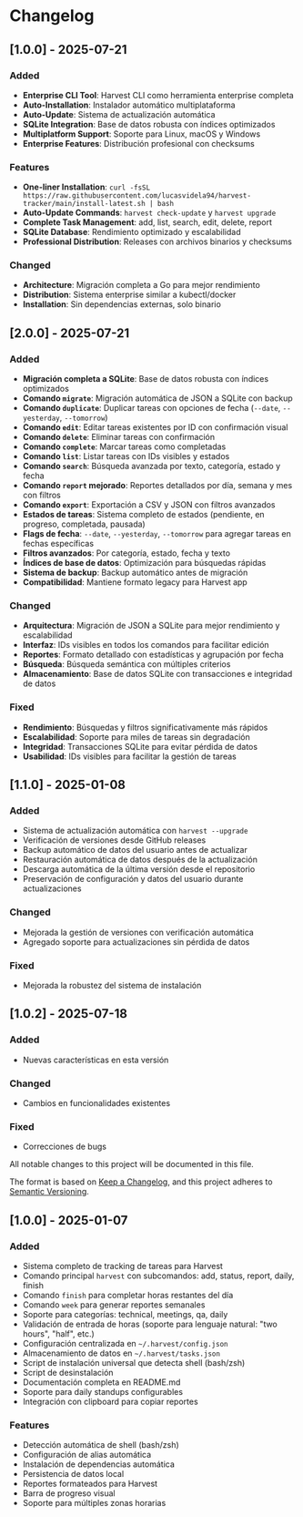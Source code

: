 # Changelog
## [1.0.0] - 2025-07-21

### Added
- **Enterprise CLI Tool**: Harvest CLI como herramienta enterprise completa
- **Auto-Installation**: Instalador automático multiplataforma
- **Auto-Update**: Sistema de actualización automática
- **SQLite Integration**: Base de datos robusta con índices optimizados
- **Multiplatform Support**: Soporte para Linux, macOS y Windows
- **Enterprise Features**: Distribución profesional con checksums

### Features
- **One-liner Installation**: `curl -fsSL https://raw.githubusercontent.com/lucasvidela94/harvest-tracker/main/install-latest.sh | bash`
- **Auto-Update Commands**: `harvest check-update` y `harvest upgrade`
- **Complete Task Management**: add, list, search, edit, delete, report
- **SQLite Database**: Rendimiento optimizado y escalabilidad
- **Professional Distribution**: Releases con archivos binarios y checksums

### Changed
- **Architecture**: Migración completa a Go para mejor rendimiento
- **Distribution**: Sistema enterprise similar a kubectl/docker
- **Installation**: Sin dependencias externas, solo binario

## [2.0.0] - 2025-07-21

### Added
- **Migración completa a SQLite**: Base de datos robusta con índices optimizados
- **Comando `migrate`**: Migración automática de JSON a SQLite con backup
- **Comando `duplicate`**: Duplicar tareas con opciones de fecha (`--date`, `--yesterday`, `--tomorrow`)
- **Comando `edit`**: Editar tareas existentes por ID con confirmación visual
- **Comando `delete`**: Eliminar tareas con confirmación
- **Comando `complete`**: Marcar tareas como completadas
- **Comando `list`**: Listar tareas con IDs visibles y estados
- **Comando `search`**: Búsqueda avanzada por texto, categoría, estado y fecha
- **Comando `report` mejorado**: Reportes detallados por día, semana y mes con filtros
- **Comando `export`**: Exportación a CSV y JSON con filtros avanzados
- **Estados de tareas**: Sistema completo de estados (pendiente, en progreso, completada, pausada)
- **Flags de fecha**: `--date`, `--yesterday`, `--tomorrow` para agregar tareas en fechas específicas
- **Filtros avanzados**: Por categoría, estado, fecha y texto
- **Índices de base de datos**: Optimización para búsquedas rápidas
- **Sistema de backup**: Backup automático antes de migración
- **Compatibilidad**: Mantiene formato legacy para Harvest app

### Changed
- **Arquitectura**: Migración de JSON a SQLite para mejor rendimiento y escalabilidad
- **Interfaz**: IDs visibles en todos los comandos para facilitar edición
- **Reportes**: Formato detallado con estadísticas y agrupación por fecha
- **Búsqueda**: Búsqueda semántica con múltiples criterios
- **Almacenamiento**: Base de datos SQLite con transacciones e integridad de datos

### Fixed
- **Rendimiento**: Búsquedas y filtros significativamente más rápidos
- **Escalabilidad**: Soporte para miles de tareas sin degradación
- **Integridad**: Transacciones SQLite para evitar pérdida de datos
- **Usabilidad**: IDs visibles para facilitar la gestión de tareas

## [1.1.0] - 2025-01-08

### Added
- Sistema de actualización automática con `harvest --upgrade`
- Verificación de versiones desde GitHub releases
- Backup automático de datos del usuario antes de actualizar
- Restauración automática de datos después de la actualización
- Descarga automática de la última versión desde el repositorio
- Preservación de configuración y datos del usuario durante actualizaciones

### Changed
- Mejorada la gestión de versiones con verificación automática
- Agregado soporte para actualizaciones sin pérdida de datos

### Fixed
- Mejorada la robustez del sistema de instalación

## [1.0.2] - 2025-07-18

### Added
- Nuevas características en esta versión

### Changed
- Cambios en funcionalidades existentes

### Fixed
- Correcciones de bugs



All notable changes to this project will be documented in this file.

The format is based on [Keep a Changelog](https://keepachangelog.com/en/1.0.0/),
and this project adheres to [Semantic Versioning](https://semver.org/spec/v2.0.0.html).

## [1.0.0] - 2025-01-07

### Added
- Sistema completo de tracking de tareas para Harvest
- Comando principal `harvest` con subcomandos: add, status, report, daily, finish
- Comando `finish` para completar horas restantes del día
- Comando `week` para generar reportes semanales
- Soporte para categorías: technical, meetings, qa, daily
- Validación de entrada de horas (soporte para lenguaje natural: "two hours", "half", etc.)
- Configuración centralizada en `~/.harvest/config.json`
- Almacenamiento de datos en `~/.harvest/tasks.json`
- Script de instalación universal que detecta shell (bash/zsh)
- Script de desinstalación
- Documentación completa en README.md
- Soporte para daily standups configurables
- Integración con clipboard para copiar reportes

### Features
- Detección automática de shell (bash/zsh)
- Configuración de alias automática
- Instalación de dependencias automática
- Persistencia de datos local
- Reportes formateados para Harvest
- Barra de progreso visual
- Soporte para múltiples zonas horarias 